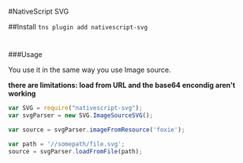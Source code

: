 #NativeScript SVG

##Install
`tns plugin add nativescript-svg`

#

###Usage

You use it in the same way you use Image source.

**there are limitations: load from URL and the base64 encondig aren't working**

```js
var SVG = require("nativescript-svg");
var svgParser = new SVG.ImageSourceSVG();

var source = svgParser.imageFromResource('foxie');

var path = '//somepath/file.svg';
source = svgParser.loadFromFile(path);
```

